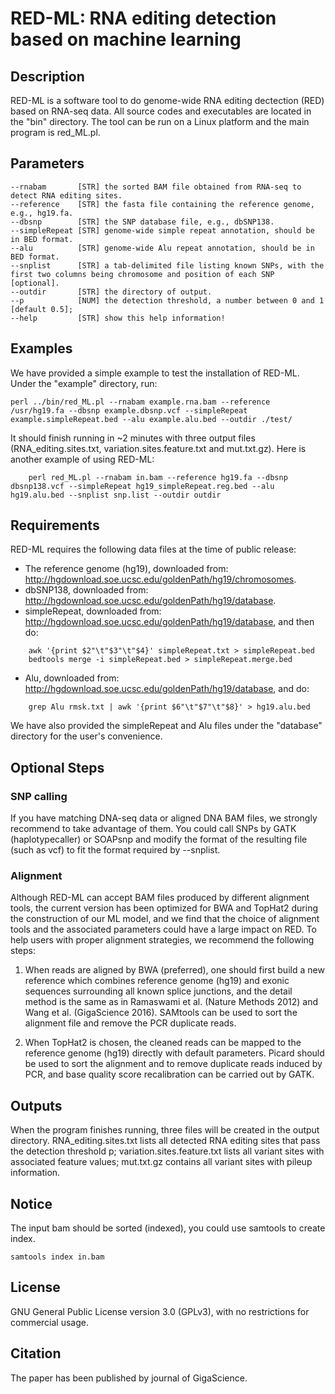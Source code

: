 # RED-ML: RNA editing detection based on machine learning

## Description

RED-ML is a software tool to do genome-wide RNA editing dectection (RED) based on RNA-seq data. All source codes and executables are located in the "bin" directory. The tool can be run on a Linux platform and the main program is red_ML.pl.

## Parameters

    --rnabam       [STR] the sorted BAM file obtained from RNA-seq to detect RNA editing sites.
    --reference    [STR] the fasta file containing the reference genome, e.g., hg19.fa.
    --dbsnp        [STR] the SNP database file, e.g., dbSNP138.
    --simpleRepeat [STR] genome-wide simple repeat annotation, should be in BED format.
    --alu          [STR] genome-wide Alu repeat annotation, should be in BED format.
    --snplist      [STR] a tab-delimited file listing known SNPs, with the first two columns being chromosome and position of each SNP [optional].
    --outdir       [STR] the directory of output.
    --p            [NUM] the detection threshold, a number between 0 and 1 [default 0.5];
    --help         [STR] show this help information!

## Examples

We have provided a simple example to test the installation of RED-ML. Under the "example" directory, run:

   	perl ../bin/red_ML.pl --rnabam example.rna.bam --reference /usr/hg19.fa --dbsnp example.dbsnp.vcf --simpleRepeat example.simpleRepeat.bed --alu example.alu.bed --outdir ./test/

It should finish running in ~2 minutes with three output files (RNA_editing.sites.txt, variation.sites.feature.txt and mut.txt.gz). Here is another example of using RED-ML:

        perl red_ML.pl --rnabam in.bam --reference hg19.fa --dbsnp dbsnp138.vcf --simpleRepeat hg19_simpleRepeat.reg.bed --alu hg19.alu.bed --snplist snp.list --outdir outdir

## Requirements

RED-ML requires the following data files at the time of public release:
- The reference genome (hg19), downloaded from: http://hgdownload.soe.ucsc.edu/goldenPath/hg19/chromosomes.
- dbSNP138, downloaded from: http://hgdownload.soe.ucsc.edu/goldenPath/hg19/database.
- simpleRepeat, downloaded from: http://hgdownload.soe.ucsc.edu/goldenPath/hg19/database, and then do:
```
	awk '{print $2"\t"$3"\t"$4}' simpleRepeat.txt > simpleRepeat.bed
	bedtools merge -i simpleRepeat.bed > simpleRepeat.merge.bed
```   
- Alu, downloaded from: http://hgdownload.soe.ucsc.edu/goldenPath/hg19/database, and do:
```
	grep Alu rmsk.txt | awk '{print $6"\t"$7"\t"$8}' > hg19.alu.bed
```
We have also provided the simpleRepeat and Alu files under the "database" directory for the user's convenience.

## Optional Steps

### SNP calling

If you have matching DNA-seq data or aligned DNA BAM files, we strongly recommend to take advantage of them. You could call SNPs by GATK (haplotypecaller) or SOAPsnp and modify the format of the resulting file (such as vcf) to fit the format required by --snplist.
    
### Alignment

Although RED-ML can accept BAM files produced by different alignment tools, the current version has been optimized for BWA and TopHat2 during the construction of our ML model, and we find that the choice of alignment tools and the associated parameters could have a large impact on RED. To help users with proper alignment strategies, we recommend the following steps:

1. When reads are aligned by BWA (preferred), one should first build a new reference which combines reference genome (hg19) and exonic sequences surrounding all known splice junctions, and the detail method is the same as in Ramaswami et al. (Nature Methods 2012) and Wang et al. (GigaScience 2016). SAMtools can be used to sort the alignment file and remove the PCR duplicate reads.

2. When TopHat2 is chosen, the cleaned reads can be mapped to the reference genome (hg19) directly with default parameters. Picard should be used to sort the alignment and to remove duplicate reads induced by PCR, and base quality score recalibration can be carried out by GATK.
    
## Outputs

When the program finishes running, three files will be created in the output directory. RNA_editing.sites.txt lists all detected RNA editing sites that pass the detection threshold p; variation.sites.feature.txt lists all variant sites with associated feature values; mut.txt.gz contains all variant sites with pileup information.

## Notice

The input bam should be sorted (indexed), you could use samtools to create index.

    samtools index in.bam

## License

GNU General Public License version 3.0 (GPLv3), with no restrictions for commercial usage.

## Citation

The paper has been published by journal of GigaScience.
